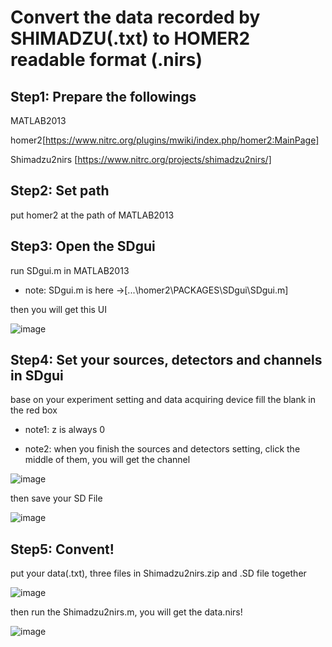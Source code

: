 # Convert the data recorded by SHIMADZU(.txt) to HOMER2 readable format (.nirs)

## Step1: Prepare the followings

MATLAB2013

homer2[https://www.nitrc.org/plugins/mwiki/index.php/homer2:MainPage]

Shimadzu2nirs [https://www.nitrc.org/projects/shimadzu2nirs/]

## Step2: Set path

put homer2 at the path of MATLAB2013

## Step3: Open the SDgui

run SDgui.m in MATLAB2013

- note: SDgui.m is here →[...\homer2\PACKAGES\SDgui\SDgui.m]

then you will get this UI

![image](https://github.com/HaiyanKong/Convert-data.txt-to-data.nirs/blob/main/1.png)

## Step4: Set your sources, detectors and channels in SDgui

base on your experiment setting and data acquiring device fill the blank in the red box

- note1: z is always 0

- note2: when you finish the sources and detectors setting, click the middle of them, you will get the channel

![image](https://github.com/HaiyanKong/Convert-data.txt-to-data.nirs/blob/main/2.png)

then save your SD File

![image](https://github.com/HaiyanKong/Convert-data.txt-to-data.nirs/blob/main/3.png)

## Step5: Convent!

put your data(.txt), three files in Shimadzu2nirs.zip and .SD file together

![image](https://github.com/HaiyanKong/Convert-data.txt-to-data.nirs/blob/main/4.png)

then run the Shimadzu2nirs.m, you will get the data.nirs!

![image](https://github.com/HaiyanKong/Convert-data.txt-to-data.nirs/blob/main/5.png)
